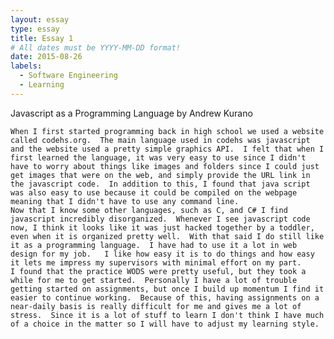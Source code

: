 ```yaml
---
layout: essay
type: essay
title: Essay 1
# All dates must be YYYY-MM-DD format!
date: 2015-08-26
labels:
  - Software Engineering
  - Learning
---
```


Javascript as a Programming Language
by Andrew Kurano

	When I first started programming back in high school we used a website called codehs.org.  The main language used in codehs was javascript and the website used a pretty simple graphics API.  I felt that when I first learned the language, it was very easy to use since I didn't have to worry about things like images and folders since I could just get images that were on the web, and simply provide the URL link in the javascript code.  In addition to this, I found that java script was also easy to use because it could be compiled on the webpage meaning that I didn't have to use any command line.
	Now that I know some other languages, such as C, and C# I find javascript incredibly disorganized.  Whenever I see javascript code now, I think it looks like it was just hacked together by a toddler, even when it is organized pretty well.  With that said I do still like it as a programming language.  I have had to use it a lot in web design for my job.   I like how easy it is to do things and how easy it lets me impress my supervisors with minimal effort on my part.
	I found that the practice WODS were pretty useful, but they took a while for me to get started.  Personally I have a lot of trouble getting started on assignments, but once I build up momentum I find it easier to continue working.  Because of this, having assignments on a near-daily basis is really difficult for me and gives me a lot of stress.  Since it is a lot of stuff to learn I don't think I have much of a choice in the matter so I will have to adjust my learning style.



